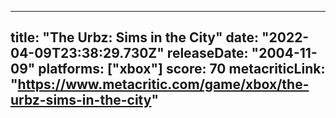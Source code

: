 
---
title: "The Urbz: Sims in the City"
date: "2022-04-09T23:38:29.730Z"
releaseDate: "2004-11-09"
platforms: ["xbox"]
score: 70
metacriticLink: "https://www.metacritic.com/game/xbox/the-urbz-sims-in-the-city"
---
